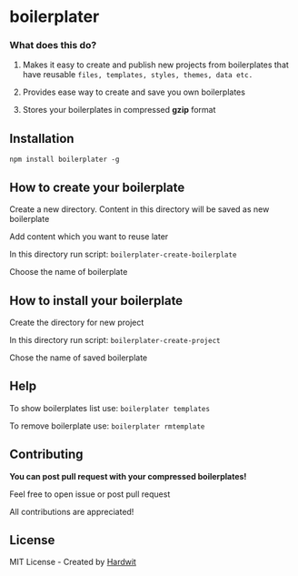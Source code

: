# boilerplater

### What does this do?

1. Makes it easy to create and publish new projects from boilerplates that have reusable `files, templates, styles, themes, data etc.`

2. Provides ease way to create and save you own boilerplates

3. Stores your boilerplates in compressed **gzip** format

## Installation


`npm install boilerplater -g`


## How to create your boilerplate

Create a new directory. Content in this directory will be saved as new boilerplate

Add content which you want to reuse later

In this directory run script:  `boilerplater-create-boilerplate`

Choose the name of boilerplate

## How to install your boilerplate

Create the directory for new project

In this directory run script:  `boilerplater-create-project`

Chose the name of saved boilerplate

## Help

To show boilerplates list use: `boilerplater templates`

To remove boilerplate use: `boilerplater rmtemplate`

## Contributing

**You can post pull request with your compressed boilerplates!**

 Feel free to open issue or post pull request

 All contributions are appreciated!

## License
MIT License - Created by [Hardwit](https://github.com/hardwit/boilerplater)